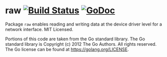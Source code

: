 raw [![Build Status](https://travis-ci.org/mdlayher/raw.svg?branch=master)](https://travis-ci.org/mdlayher/raw) [![GoDoc](http://godoc.org/github.com/mdlayher/raw?status.svg)](http://godoc.org/github.com/mdlayher/raw)
===

Package `raw` enables reading and writing data at the device driver level for
a network interface.  MIT Licensed.

Portions of this code are taken from the Go standard library.  The Go
standard library is Copyright (c) 2012 The Go Authors. All rights reserved.
The Go license can be found at https://golang.org/LICENSE.
